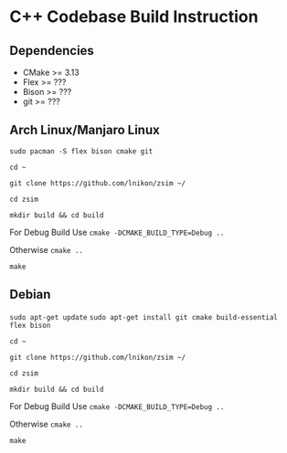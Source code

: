 # C++ Codebase Build Instruction

## Dependencies
* CMake >= 3.13
* Flex >= ???
* Bison >= ???
* git >= ???

## Arch Linux/Manjaro Linux
`sudo pacman -S flex bison cmake git`

`cd ~`

`git clone https://github.com/lnikon/zsim ~/`

`cd zsim`

`mkdir build && cd build`

For Debug Build Use
`cmake -DCMAKE_BUILD_TYPE=Debug ..`

Otherwise
`cmake ..`

`make`

## Debian
`sudo apt-get update`
`sudo apt-get install git cmake build-essential flex bison`

`cd ~`

`git clone https://github.com/lnikon/zsim ~/`

`cd zsim`

`mkdir build && cd build`

For Debug Build Use
`cmake -DCMAKE_BUILD_TYPE=Debug ..`

Otherwise
`cmake ..`

`make`
